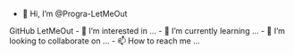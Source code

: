 - 👋 Hi, I’m @Progra-LetMeOut

<head> GitHub LetMeOut </head>
- 👀 I’m interested in ...
- 🌱 I’m currently learning ...
- 💞️ I’m looking to collaborate on ...
- 📫 How to reach me ...

<!---
Progra-LetMeOut/Progra-LetMeOut is a ✨ special ✨ repository because its `README.md` (this file) appears on your GitHub profile.
You can click the Preview link to take a look at your changes.
--->
